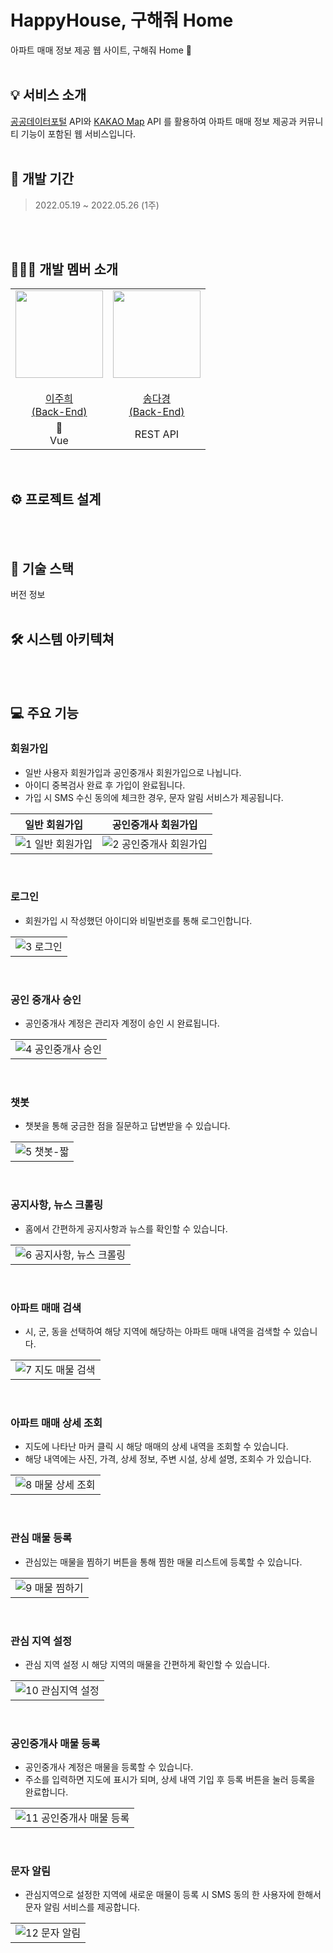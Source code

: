 # HappyHouse, 구해줘 Home
아파트 매매 정보 제공 웹 사이트, 구해줘 Home 🏡
</br>
</br>

## 💡 서비스 소개
[공공데이터포털](https://www.data.go.kr/) API와 [KAKAO Map](https://developers.kakao.com/) API 를 활용하여 아파트 매매 정보 제공과 커뮤니티 기능이 포함된 웹 서비스입니다.
</br>
</br>

## 📅 개발 기간
> 2022.05.19 ~ 2022.05.26 (1주) </br>
</br>
</br>

## 🧑🏻‍💻 개발 멤버 소개
<table>
  <tr>
    <td height="140px" align="center"><a href="https://github.com/J00HUI">
      <img src="https://avatars.githubusercontent.com/J00HUI" width="140px"/> <br><br> 이주희 <br>(Back-End) </a> <br></td>
    <td height="140px" align="center"><a href="https://github.com/sa11k">
      <img src="https://avatars.githubusercontent.com/sa11k" width="140px"/> <br><br> 송다경 <br>(Back-End) </a> <br></td>
  </tr>
  <tr>
      <td align="center">👑<br/>Vue<br/></td>
      <td align="center">REST API</td>
  </tr>
</table>
</br>


## ⚙ 프로젝트 설계
</br>
</br>

## 💎 기술 스택
버전 정보
</br>
</br>

## 🛠 시스템 아키텍쳐
</br>
</br>

## 💻 주요 기능
### 회원가입
* 일반 사용자 회원가입과 공인중개사 회원가입으로 나뉩니다. 
* 아이디 중복검사 완료 후 가입이 완료됩니다.
* 가입 시 SMS 수신 동의에 체크한 경우, 문자 알림 서비스가 제공됩니다.

| 일반 회원가입 | 공인중개사 회원가입 | 
|:-------:|:-----:|
| ![1  일반 회원가입](https://user-images.githubusercontent.com/83942393/204470426-f5d8ff74-b6f0-4ec3-9d0f-a4fcd4b15da5.gif) | ![2  공인중개사 회원가입](https://user-images.githubusercontent.com/83942393/204468550-d500b4ad-5440-4f41-932d-db2433973ef3.gif) |
</br>

### 로그인
* 회원가입 시 작성했던 아이디와 비밀번호를 통해 로그인합니다.

| | 
|:-------:|
| ![3  로그인](https://user-images.githubusercontent.com/83942393/204474225-5fdc0dd0-0504-4ad5-9c69-80b990eb8575.gif) | 
</br>

### 공인 중개사 승인
* 공인중개사 계정은 관리자 계정이 승인 시 완료됩니다.

| | 
|:-------:|
| ![4  공인중개사 승인](https://user-images.githubusercontent.com/83942393/204476370-28193b79-ac6b-494f-bce0-bf45de113faf.gif) | 
</br>

### 챗봇
* 챗봇을 통해 궁금한 점을 질문하고 답변받을 수 있습니다.

| | 
|:-------:|
| ![5  챗봇-짧](https://user-images.githubusercontent.com/83942393/204477453-672ba7b4-360c-429d-938c-ead8f2a0dadd.gif) | 
</br>

### 공지사항, 뉴스 크롤링
* 홈에서 간편하게 공지사항과 뉴스를 확인할 수 있습니다.

| | 
|:-------:|
| ![6  공지사항, 뉴스 크롤링](https://user-images.githubusercontent.com/83942393/204477580-452f7ed3-136d-44e9-9cb6-aea0aa93df67.gif)| 
</br>

### 아파트 매매 검색
* 시, 군, 동을 선택하여 해당 지역에 해당하는 아파트 매매 내역을 검색할 수 있습니다.

| | 
|:-------:|
| ![7  지도 매물 검색](https://user-images.githubusercontent.com/83942393/204477922-1787952b-d6b1-40c0-bb52-c924e8e8e08d.gif) | 
</br>

### 아파트 매매 상세 조회
* 지도에 나타난 마커 클릭 시 해당 매매의 상세 내역을 조회할 수 있습니다.
* 해당 내역에는 사진, 가격, 상세 정보, 주변 시설, 상세 설명, 조회수 가 있습니다.

| | 
|:-------:|
| ![8  매물 상세 조회](https://user-images.githubusercontent.com/83942393/204478728-e59b0e3c-996c-4db7-886a-a3bcd8a39073.gif) | 
</br>

### 관심 매물 등록
* 관심있는 매물을 찜하기 버튼을 통해 찜한 매물 리스트에 등록할 수 있습니다.

| | 
|:-------:|
| ![9  매물 찜하기](https://user-images.githubusercontent.com/83942393/204479257-960dec33-7c6f-4d4b-8c70-d8645ba0764f.gif) | 
</br>

### 관심 지역 설정
* 관심 지역 설정 시 해당 지역의 매물을 간편하게 확인할 수 있습니다.

| | 
|:-------:|
| ![10  관심지역 설정](https://user-images.githubusercontent.com/83942393/204479702-ff77fcf4-cd32-4fdb-a467-e20f32c57887.gif) | 
</br>

### 공인중개사 매물 등록
* 공인중개사 계정은 매물을 등록할 수 있습니다.
* 주소를 입력하면 지도에 표시가 되며, 상세 내역 기입 후 등록 버튼을 눌러 등록을 완료합니다.

| | 
|:-------:|
| ![11  공인중개사 매물 등록](https://user-images.githubusercontent.com/83942393/204479944-55a0784b-61e0-4939-af8a-ea9126134f31.gif) | 
</br>

### 문자 알림
* 관심지역으로 설정한 지역에 새로운 매물이 등록 시 SMS 동의 한 사용자에 한해서 문자 알림 서비스를 제공합니다.

| | 
|:-------:|
| ![12  문자 알림](https://user-images.githubusercontent.com/83942393/204480185-9fa19a82-bbbd-4c8b-bdac-42c73862af62.gif) | 
</br>




